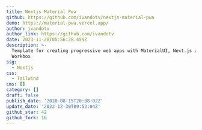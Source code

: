 ```yaml
---
title: Nextjs Material Pwa
github: https://github.com/ivandotv/nextjs-material-pwa
demo: https://material-pwa.vercel.app/
author: ivandotv
author_link: https://github.com/ivandotv
date: 2023-11-28T05:56:28.459Z
description: >-
  Template for creating progressive web apps with MaterialUI, Next.js and
  Workbox
ssg:
  - Nextjs
css:
  - Tailwind
cms: []
category: []
draft: false
publish_date: '2020-08-15T20:08:02Z'
update_date: '2022-12-30T09:52:04Z'
github_star: 42
github_fork: 16
---
```

